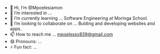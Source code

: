 - 👋 Hi, I’m @Mpoelesiamon
- 👀 I’m interested in ...  
- 🌱 I’m currently learning ... Software Engineering at Moringa School.
- 💞️ I’m looking to collaborate on ...  Bulding and developing websites and apps.
- 📫 How to reach me ... mpoelessy839@gmail.com
- 😄 Pronouns: ... 
- ⚡ Fun fact: ... 

<!---
Mpoelesiamon/Mpoelesiamon is a ✨ special ✨ repository because its `README.md` (this file) appears on your GitHub profile.
You can click the Preview link to take a look at your changes.
--->
